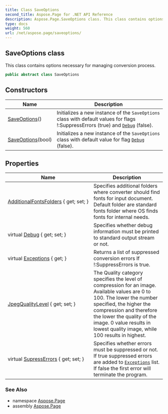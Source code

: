 ```yaml
---
title: Class SaveOptions
second_title: Aspose.Page for .NET API Reference
description: Aspose.Page.SaveOptions class. This class contains options necessary for managing conversion process
type: docs
weight: 560
url: /net/aspose.page/saveoptions/
---
```

## SaveOptions class

This class contains options necessary for managing conversion process.

```csharp
public abstract class SaveOptions
```

## Constructors

| Name | Description |
| --- | --- |
| [SaveOptions](saveoptions/#constructor)() | Initializes a new instance of the `SaveOptions` class with default values for flags !:SuppressErrors (true) and [`Debug`](./debug/) (false). |
| [SaveOptions](saveoptions/#constructor_1)(bool) | Initializes a new instance of the `SaveOptions` class with default value for flag [`Debug`](./debug/) (false). |

## Properties

| Name | Description |
| --- | --- |
| [AdditionalFontsFolders](../../aspose.page/saveoptions/additionalfontsfolders/) { get; set; } | Specifies additional folders where converter should find fonts for input document. Default folder are standard fonts folder where OS finds fonts for internal needs. |
| virtual [Debug](../../aspose.page/saveoptions/debug/) { get; set; } | Specifies whether debug information must be printed to standard output stream or not. |
| virtual [Exceptions](../../aspose.page/saveoptions/exceptions/) { get; } | Returns a list of suppressed conversion errors If !:SuppressErrors is true. |
| [JpegQualityLevel](../../aspose.page/saveoptions/jpegqualitylevel/) { get; set; } | The Quality category specifies the level of compression for an image. Available values are 0 to 100. The lower the number specified, the higher the compression and therefore the lower the quality of the image. 0 value results in lowest quality image, while 100 results in highest. |
| virtual [SupressErrors](../../aspose.page/saveoptions/supresserrors/) { get; set; } | Specifies whether errors must be suppressed or not. If true suppressed errors are added to [`Exceptions`](./exceptions/) list. If false the first error will terminate the program. |

### See Also

* namespace [Aspose.Page](../../aspose.page/)
* assembly [Aspose.Page](../../)


